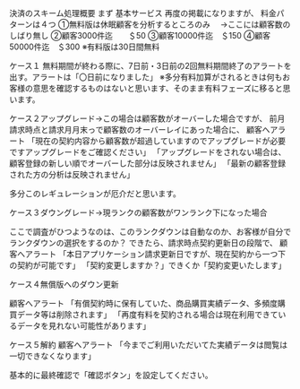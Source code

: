 決済のスキーム処理概要
まず
基本サービス
再度の掲載になりますが、
料金パターンは４つ
①無料版は休眠顧客を分析するところのみ
　→ここには顧客数のしばり無し
②顧客3000件迄　　＄50
③顧客10000件迄　＄150
④顧客50000件迄　＄300
※有料版は30日間無料

ケース１
無料期間が終わる際に、7日前・3日前の2回無料期間終了のアラートを出す。アラートは「〇日前になりました」
※多分有料加算がされるときは何もお客様の意思を確認するものはないと思います、そのまま有料フェーズに移ると思います。

ケース２アップグレード→この場合は顧客数がオーバーした場合ですが、
前月請求時点と請求月月末っで顧客数のオーバーレイにあった場合に、
顧客へアラート
「現在の契約内容から顧客数が超過していますのでアップグレードが必要ですアップグレードをご確認ください」
「アップグレードをされない場合は、顧客登録の新しい順でオーバーした部分は反映されません」
「最新の顧客登録された方の分析は反映されません」

多分このレギュレーションが厄介だと思います。

ケース３ダウングレード→現ランクの顧客数がワンランク下になった場合

ここで調査がひつようなのは、このランクダウンは自動なのか、お客様が自分でランクダウンの選択をするのか？
できたら、請求時点契約更新日の段階で、
顧客へアラート
「本日アプリケーション請求更新日ですが、現在契約から一つ下の契約が可能です」
「契約変更しますか？」できくか「契約変更いたします」

ケース４無償版へのダウン更新

顧客へアラート
「有償契約時に保有していた、商品購買実績データ、多頻度購買データ等は削除されます」
「再度有料を契約される場合は現在利用できているデータを見れない可能性があります」

ケース５解約
顧客へアラート
「今までご利用いただいてた実績データは閲覧は一切できなくなります」

基本的に最終確認で「確認ボタン」を設定してください。